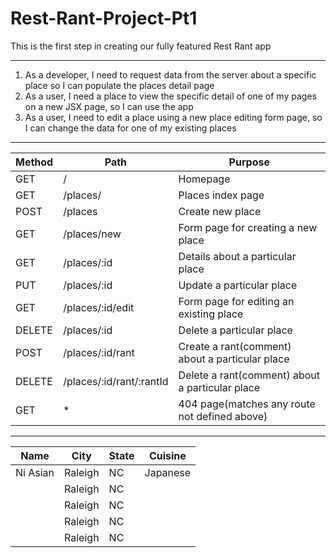 # Rest-Rant-Project-Pt1

This is the first step in creating our fully featured Rest Rant app

<!-- | Method | Path | Purpose |
| ------ | ---- | ------- |
| GET    | /    | Homepage |
|GET | /places/ | List all places | -->

---

1. As a developer, I need to request data from the server about a specific place so I can populate the places detail page
2. As a user, I need a place to view the specific detail of one of my pages on a new JSX page, so I can use the app
3. As a user, I need to edit a place using a new place editing form page, so I can change the data for one of my existing places

---

| Method | Path | Purpose |
| ------ | ---- | ------- |
| GET    | /    | Homepage |
| GET | /places/ | Places index page |
| POST | /places | Create new place |
| GET | /places/new | Form page for creating a new place |
| GET | /places/:id | Details about a particular place |
| PUT | /places/:id | Update a particular place |
| GET | /places/:id/edit | Form page for editing an existing place |
| DELETE | /places/:id | Delete a particular place |
|POST | /places/:id/rant | Create a rant(comment) about a particular place |
| DELETE | /places/:id/rant/:rantId | Delete a rant(comment) about a particular place |
| GET | * | 404 page(matches any route not defined above)

---

| Name | City | State | Cuisine |
| ---- | ---- | ----- | ------- |
| Ni Asian | Raleigh | NC | Japanese |
|| Raleigh | NC ||
|| Raleigh | NC ||
|| Raleigh | NC ||
|| Raleigh | NC ||